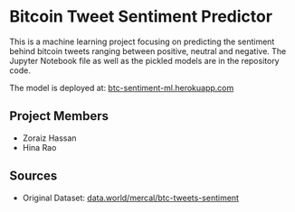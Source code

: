 # Bitcoin Tweet Sentiment Predictor

This is a machine learning project focusing on predicting the sentiment behind bitcoin tweets ranging between positive, neutral and negative. The Jupyter Notebook file as well as the pickled models are in the repository code.

The model is deployed at: [btc-sentiment-ml.herokuapp.com](https://btc-sentiment-ml.herokuapp.com)

## Project Members

- Zoraiz Hassan
- Hina Rao

  
## Sources

- Original Dataset: [data.world/mercal/btc-tweets-sentiment](https://data.world/mercal/btc-tweets-sentiment)
